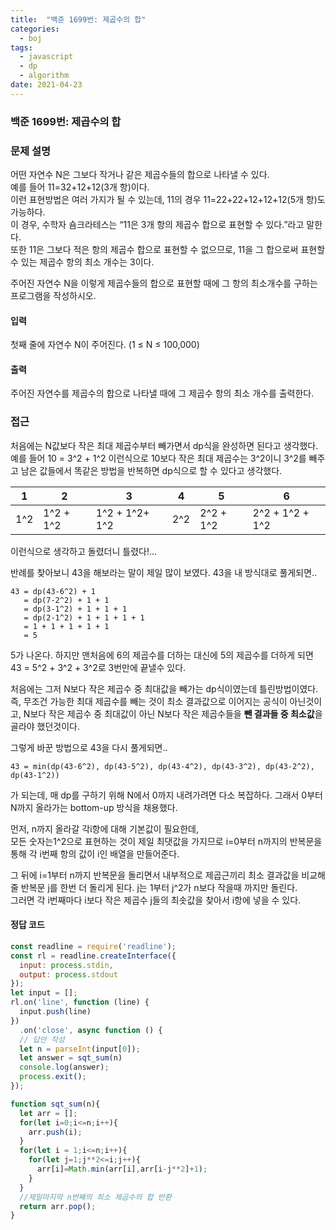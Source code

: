 ```yaml
---
title:  "백준 1699번: 제곱수의 합"
categories: 
  - boj
tags:
  - javascript
  - dp
  - algorithm
date: 2021-04-23
---
```

### 백준 1699번: 제곱수의 합

### 문제 설명   
어떤 자연수 N은 그보다 작거나 같은 제곱수들의 합으로 나타낼 수 있다.   
예를 들어 11=32+12+12(3개 항)이다.   
이런 표현방법은 여러 가지가 될 수 있는데, 11의 경우 11=22+22+12+12+12(5개 항)도 가능하다.   
이 경우, 수학자 숌크라테스는 “11은 3개 항의 제곱수 합으로 표현할 수 있다.”라고 말한다.   
또한 11은 그보다 적은 항의 제곱수 합으로 표현할 수 없으므로, 11을 그 합으로써 표현할 수 있는 제곱수 항의 최소 개수는 3이다.

주어진 자연수 N을 이렇게 제곱수들의 합으로 표현할 때에 그 항의 최소개수를 구하는 프로그램을 작성하시오.

#### 입력
첫째 줄에 자연수 N이 주어진다. (1 ≤ N ≤ 100,000)

#### 출력
주어진 자연수를 제곱수의 합으로 나타낼 때에 그 제곱수 항의 최소 개수를 출력한다.
### 접근   
처음에는 N값보다 작은 최대 제곱수부터 빼가면서 dp식을 완성하면 된다고 생각했다.   
예를 들어 10 = 3^2 + 1^2 이런식으로 10보다 작은 최대 제곱수는 3^2이니 3^2를 빼주고 남은 값들에서 똑같은 방법을 반복하면 dp식으로 할 수 있다고 생각했다.

|1|2|3|4|5|6|
|---|---|---|---|---|---|
|1^2|1^2 + 1^2| 1^2 + 1^2+ 1^2|2^2|2^2 + 1^2|2^2 + 1^2 + 1^2|

이런식으로 생각하고 돌렸더니 틀렸다!...

반례를 찾아보니 43을 해보라는 말이 제일 많이 보였다.
43을 내 방식대로 풀게되면..
```
43 = dp(43-6^2) + 1
   = dp(7-2^2) + 1 + 1
   = dp(3-1^2) + 1 + 1 + 1
   = dp(2-1^2) + 1 + 1 + 1 + 1
   = 1 + 1 + 1 + 1 + 1
   = 5
```
5가 나온다. 하지만 맨처음에 6의 제곱수를 더하는 대신에 5의 제곱수를 더하게 되면
43 = 5^2 + 3^2 + 3^2로 3번만에 끝낼수 있다.

처음에는 그저 N보다 작은 제곱수 중 최대값을 빼가는 dp식이였는데 틀린방법이였다.   
즉, 무조건 가능한 최대 제곱수를 빼는 것이 최소 결과값으로 이어지는 공식이 아닌것이고,
N보다 작은 제곱수 중 최대값이 아닌 N보다 작은 제곱수들을 **뺀 결과들 중 최소값**을 골라야 했던것이다. 

그렇게 바꾼 방법으로 43을 다시 풀게되면..
```
43 = min(dp(43-6^2), dp(43-5^2), dp(43-4^2), dp(43-3^2), dp(43-2^2), dp(43-1^2))
```
가 되는데, 매 dp를 구하기 위해 N에서 0까지 내려가려면 다소 복잡하다.
그래서 0부터 N까지 올라가는 bottom-up 방식을 채용했다.

먼저, n까지 올라갈 각i항에 대해 기본값이 필요한데,   
모든 숫자는1^2으로 표현하는 것이 제일 최댓값을 가지므로 i=0부터 n까지의 반복문을 통해 각 i번째 항의 값이 i인 배열을 만들어준다.

그 뒤에 i=1부터 n까지 반복문을 돌리면서 내부적으로 제곱근끼리 최소 결과값을 비교해줄 반복문 j를 한번 더 돌리게 된다. j는 1부터 j^2가 n보다 작을때 까지만 돌린다.   
그러면 각 i번째마다 i보다 작은 제곱수 j들의 최솟값을 찾아서 i항에 넣을 수 있다.



#### 정답 코드
```js
const readline = require('readline');
const rl = readline.createInterface({
  input: process.stdin,
  output: process.stdout
});
let input = [];
rl.on('line', function (line) {
  input.push(line)
})
  .on('close', async function () {
  // 답안 작성
  let n = parseInt(input[0]);
  let answer = sqt_sum(n)
  console.log(answer);
  process.exit();
});

function sqt_sum(n){
  let arr = [];
  for(let i=0;i<=n;i++){    
    arr.push(i);
  }
  for(let i = 1;i<=n;i++){
    for(let j=1;j**2<=i;j++){
      arr[i]=Math.min(arr[i],arr[i-j**2]+1);
    }
  }
  //제일마지막 n번째의 최소 제곱수의 합 반환
  return arr.pop();
}
```